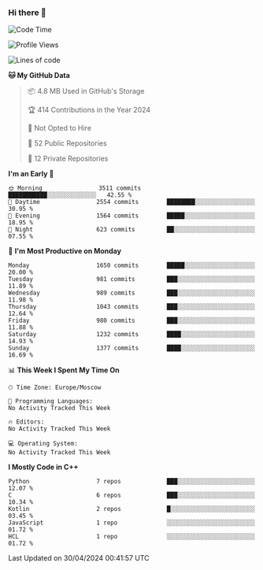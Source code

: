 ### Hi there 👋

<!--
**SemenMartynov/SemenMartynov** is a ✨ _special_ ✨ repository because its `README.md` (this file) appears on your GitHub profile.

Here are some ideas to get you started:

- 🔭 I’m currently working on ...
- 🌱 I’m currently learning ...
- 👯 I’m looking to collaborate on ...
- 🤔 I’m looking for help with ...
- 💬 Ask me about ...
- 📫 How to reach me: ...
- 😄 Pronouns: ...
- ⚡ Fun fact: ...
-->

<!--START_SECTION:waka-->
![Code Time](http://img.shields.io/badge/Code%20Time-0%20secs-blue)

![Profile Views](http://img.shields.io/badge/Profile%20Views-0-blue)

![Lines of code](https://img.shields.io/badge/From%20Hello%20World%20I%27ve%20Written-6.8%20million%20lines%20of%20code-blue)

**🐱 My GitHub Data** 

> 📦 4.8 MB Used in GitHub's Storage 
 > 
> 🏆 414 Contributions in the Year 2024
 > 
> 🚫 Not Opted to Hire
 > 
> 📜 52 Public Repositories 
 > 
> 🔑 12 Private Repositories 
 > 
**I'm an Early 🐤** 

```text
🌞 Morning                3511 commits        ███████████░░░░░░░░░░░░░░   42.55 % 
🌆 Daytime                2554 commits        ████████░░░░░░░░░░░░░░░░░   30.95 % 
🌃 Evening                1564 commits        █████░░░░░░░░░░░░░░░░░░░░   18.95 % 
🌙 Night                  623 commits         ██░░░░░░░░░░░░░░░░░░░░░░░   07.55 % 
```
📅 **I'm Most Productive on Monday** 

```text
Monday                   1650 commits        █████░░░░░░░░░░░░░░░░░░░░   20.00 % 
Tuesday                  981 commits         ███░░░░░░░░░░░░░░░░░░░░░░   11.89 % 
Wednesday                989 commits         ███░░░░░░░░░░░░░░░░░░░░░░   11.98 % 
Thursday                 1043 commits        ███░░░░░░░░░░░░░░░░░░░░░░   12.64 % 
Friday                   980 commits         ███░░░░░░░░░░░░░░░░░░░░░░   11.88 % 
Saturday                 1232 commits        ████░░░░░░░░░░░░░░░░░░░░░   14.93 % 
Sunday                   1377 commits        ████░░░░░░░░░░░░░░░░░░░░░   16.69 % 
```


📊 **This Week I Spent My Time On** 

```text
🕑︎ Time Zone: Europe/Moscow

💬 Programming Languages: 
No Activity Tracked This Week

🔥 Editors: 
No Activity Tracked This Week

💻 Operating System: 
No Activity Tracked This Week
```

**I Mostly Code in C++** 

```text
Python                   7 repos             ███░░░░░░░░░░░░░░░░░░░░░░   12.07 % 
C                        6 repos             ███░░░░░░░░░░░░░░░░░░░░░░   10.34 % 
Kotlin                   2 repos             █░░░░░░░░░░░░░░░░░░░░░░░░   03.45 % 
JavaScript               1 repo              ░░░░░░░░░░░░░░░░░░░░░░░░░   01.72 % 
HCL                      1 repo              ░░░░░░░░░░░░░░░░░░░░░░░░░   01.72 % 
```




 Last Updated on 30/04/2024 00:41:57 UTC
<!--END_SECTION:waka-->
